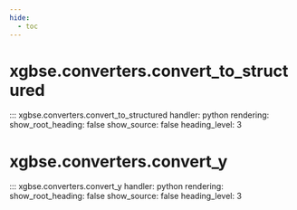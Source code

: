 ```yaml
---
hide:
  - toc
---
```


# xgbse.converters.convert_to_structured
::: xgbse.converters.convert_to_structured
    handler: python
    rendering:
      show_root_heading: false
      show_source: false
      heading_level: 3

# xgbse.converters.convert_y
::: xgbse.converters.convert_y
    handler: python
    rendering:
      show_root_heading: false
      show_source: false
      heading_level: 3
